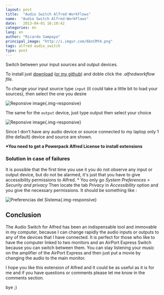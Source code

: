 ```yaml
---
layout: post
title:  "Audio Switch Alfred-WorkFlows"
name:  "Audio Switch Alfred-WorkFlows"
date:   2013-04-01 16:10:42
categories: en
lang: en
author: "Ricardo Sampayo"
principal_image: "http://i.imgur.com/6bnCMY4.png"
tags: alfred audio_switch
type: post
---
```


Switch between your input sources and output devices.

To install just [download][4] ([or my github][3]) and doble click the *.alfredworkflow file.*

To change your input source type `input` (it could take a little bit to load your sources), then select the one you desire

![Reponsive image][1]{.img-responsive}

The same for the `output` device, just type output then select your choice

![Reponsive image][2]{.img-responsive}

Since I don’t have any audio device or source connected to my laptop only 1 (the default) device and source are shown.

**\*You need to get a Powerpack Alfred License to install extensions**

### Solution in case of failures

It is possible that the first time you use it you do not observe any input or output device, but do not be alarmed, it's just that you have to give accessibility permissions  to Alfred. * You only go *System Preferences > Security and privacy* Then locate the tab *Privacy* in *Accessibility* option and you give the necessary permissions. It should be something like :

![Preferencias del Sistema][5]{.img-responsive}

## Conclusion

The Audio Switch for Alfred has been an indispensable tool and immovable in my computer, because I can change rapidly the audio inputs or outputs to any of the devices that I have connected. It is perfect for those who like to have the computer linked to two monitors and an AirPort Express Switch because you can switch between them. You can stay listening your music on the amplifier of the AirPort Express and then just put a movie by changing the audio to the main monitor.

I hope you like this extension of Alfred and It could be as useful as it is for me and if you have questions or comments please let me know in the comments section.

bye ;)


[1]:http://f.cl.ly/items/3O2d3j1X041t3P1x1M3N/Captura%20de%20pantalla%202013-04-03%20a%20la(s)%2010.44.29.png "Input" 
[2]:http://f.cl.ly/items/0u25281D0U3p2H284719/Captura%20de%20pantalla%202013-04-03%20a%20la(s)%2010.44.36.png "Output" 
[3]:https://github.com/sampayo/Alfred-WorkFlows/tree/master/Audio%20Switch
[4]:https://dl.dropbox.com/u/7231699/Audio%20Switch.alfredworkflow
[5]:http://i.imgur.com/6hsiyGD.png
